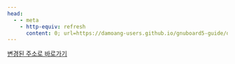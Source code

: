 ```yaml
---
head:
  - - meta
    - http-equiv: refresh
      content: 0; url=https://damoang-users.github.io/gnuboard5-guide/developers/changelog.html
---
```


[변경된 주소로 바로가기](https://damoang-users.github.io/gnuboard5-guide/developers/changelog.html)

